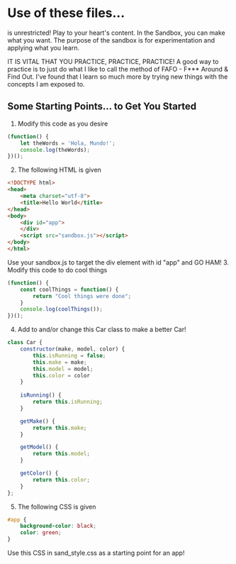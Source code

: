 # Use of these files...
is unrestricted! Play to your heart's content.
In the Sandbox, you can make what you want.
The purpose of the sandbox is for experimentation
and applying what you learn.

IT IS VITAL THAT YOU PRACTICE, PRACTICE, PRACTICE!
A good way to practice is to just do what I like to 
call the method of FAFO - F*** Around & Find Out.
I've found that I learn so much more by trying new
things with the concepts I am exposed to.

## Some Starting Points... to Get You Started

1. Modify this code as you desire
```javascript
(function() {
    let theWords = 'Hola, Mundo!';
    console.log(theWords);
})();
```
2. The following HTML is given
```html
<!DOCTYPE html>
<head>
    <meta charset="utf-8">
    <title>Hello World</title>
</head>
<body>
    <div id="app">
    </div>
    <script src="sandbox.js"></script>
</body>
</html>
```
Use your sandbox.js to target the div element with id "app"
and GO HAM!
3. Modify this code to do cool things
```javascript
(function() {
    const coolThings = function() {
        return "Cool things were done";
    }
    console.log(coolThings());
})();
```
4. Add to and/or change this Car class to make a better Car!
```javascript
class Car {
    constructor(make, model, color) {
        this.isRunning = false;
        this.make = make;
        this.model = model;
        this.color = color
    }
    
    isRunning() {
        return this.isRunning;
    }

    getMake() {
        return this.make;
    }

    getModel() {
        return this.model;
    }

    getColor() {
        return this.color;
    }
};
```
5. The following CSS is given
```css
#app {
    background-color: black;
    color: green;
}
```
Use this CSS in sand_style.css as a starting point for an app!

